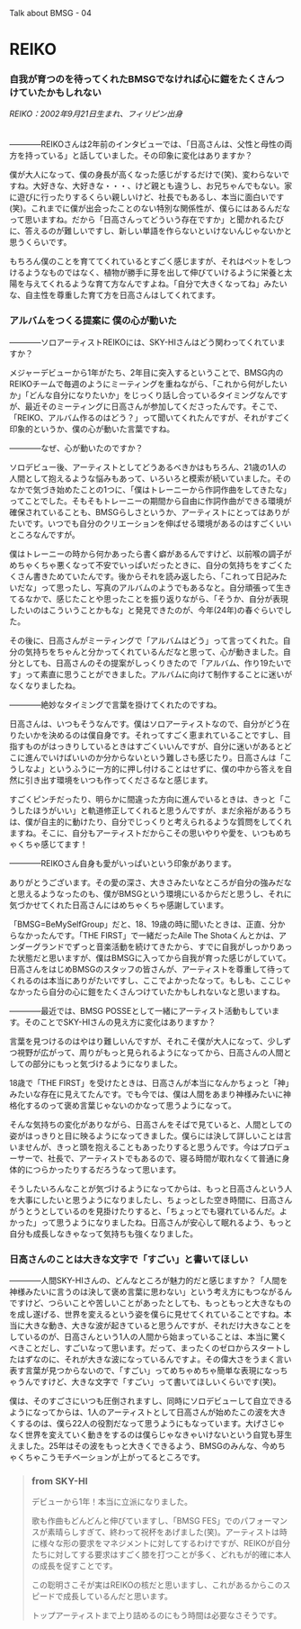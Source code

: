 Talk about BMSG - 04
# REIKO
### 自我が育つのを待ってくれたBMSGでなければ心に鎧をたくさんつけていたかもしれない

*REIKO：2002年9月21日生まれ、フィリピン出身*
<br/><br/><br/>
————REIKOさんは2年前のインタビューでは、「日高さんは、父性と母性の両方を持っている」と話していました。その印象に変化はありますか？

僕が大人になって、僕の身長が高くなった感じがするだけで(笑)、変わらないですね。大好きな、大好きな・・・、けど親とも違うし、お兄ちゃんでもない。家に遊びに行ったりするくらい親しいけど、社長でもあるし、本当に面白いです(笑)。これまでに僕が出会ったことのない特別な関係性が、僕らにはあるんだなって思いますね。だから「日高さんってどういう存在ですか」と聞かれるたびに、答えるのが難しいですし、新しい単語を作らないといけないんじゃないかと思うくらいです。

もちろん僕のことを育ててくれているとすごく感じますが、それはペットをしつけるようなものではなく、植物が勝手に芽を出して伸びていけるように栄養と太陽を与えてくれるような育て方なんですよね。「自分で大きくなってね」みたいな、自主性を尊重した育て方を日高さんはしてくれてます。

### アルバムをつくる提案に 僕の心が動いた
————ソロアーティストREIKOには、SKY-HIさんはどう関わってくれていますか？

メジャーデビューから1年がたち、2年目に突入するということで、BMSG内のREIKOチームで毎週のようにミーティングを重ねながら、「これから何がしたいか」「どんな自分になりたいか」をじっくり話し合っているタイミングなんですが、最近そのミーティングに日高さんが参加してくださったんです。そこで、「REIKO、アルバム作るのはどう？」って聞いてくれたんですが、それがすごく印象的というか、僕の心が動いた言葉ですね。

————なぜ、心が動いたのですか？

ソロデビュー後、アーティストとしてどうあるべきかはもちろん、21歳の1人の人間として抱えるような悩みもあって、いろいろと模索が続いていました。そのなかで気づき始めたことの1つに、「僕はトレーニーから作詞作曲をしてきたな」ってことでした。そもそもトレーニーの期間から自由に作詞作曲ができる環境が確保されていることも、BMSGらしさというか、アーティストにとってはありがたいです。いつでも自分のクリエーションを伸ばせる環境があるのはすごくいいところなんですが。

僕はトレーニーの時から何かあったら書く癖があるんですけど、以前喉の調子がめちゃくちゃ悪くなって不安でいっぱいだったときに、自分の気持ちをすごくたくさん書きためていたんです。後からそれを読み返したら、「これって日記みたいだな」って思ったし、写真のアルバムのようでもあるなと。自分頑張って生きてるなかで、感じたことや思ったことを振り返りながら、「そうか、自分が表現したいのはこういうことかもな」と発見できたのが、今年(24年)の春ぐらいでした。

その後に、日高さんがミーティングで「アルバムはどう」って言ってくれた。自分の気持ちをちゃんと分かってくれているんだなと思って、心が動きました。自分としても、日高さんのその提案がしっくりきたので「アルバム、作り19たいです」って素直に思うことができました。アルバムに向けて制作することに迷いがなくなりましたね。

————絶妙なタイミングで言葉を掛けてくれたのですね。

日高さんは、いつもそうなんです。僕はソロアーティストなので、自分がどう在りたいかを決めるのは僕自身です。それってすごく恵まれていることですし、目指すものがはっきりしているときはすごくいいんですが、自分に迷いがあるとどこに進んでいけばいいのか分からないという難しさも感じたり。日高さんは「こうしなよ」というふうに一方的に押し付けることはせずに、僕の中から答えを自然に引き出す環境をいつも作ってくださるなと感じます。

すごくピンチだったり、明らかに間違った方向に進んでいるときは、きっと「こうしたほうがいい」と軌道修正してくれると思うんですが、まだ余裕があるうちは、僕が自主的に動けたり、自分でじっくりと考えられるような質問をしてくれますね。そこに、自分もアーティストだからこその思いやりや愛を、いつもめちゃくちゃ感じてます！

————REIKOさん自身も愛がいっぱいという印象があります。

ありがとうございます。その愛の深さ、大きさみたいなところが自分の強みだなと思えるようなったのも、僕がBMSGという環境にいるからだと思うし、それに気づかせてくれた日高さんにはめちゃくちゃ感謝しています。

「BMSG=BeMySelfGroup」だと、18、19歳の時に聞いたときは、正直、分からなかったんです。「THE FIRST」で一緒だったAile The Shotaくんとかは、アンダーグランドでずっと音楽活動を続けてきたから、すでに自我がしっかりあった状態だと思いますが、僕はBMSGに入ってから自我が育った感じがしていて。日高さんをはじめBMSGのスタッフの皆さんが、アーティストを尊重して待ってくれるのは本当にありがたいですし、ここでよかったなって。もしも、ここじゃなかったら自分の心に鎧をたくさんつけていたかもしれないなと思いますね。

————最近では、BMSG POSSEとして一緒にアーティスト活動もしています。そのことでSKY-HIさんの見え方に変化はありますか？

言葉を見つけるのはやはり難しいんですが、それこそ僕が大人になって、少しずつ視野が広がって、周りがもっと見られるようになってから、日高さんの人間としての部分にもっと気づけるようになりました。

18歳で「THE FIRST」を受けたときは、日高さんが本当になんかちょっと「神」みたいな存在に見えてたんです。でも今では、僕は人間をあまり神様みたいに神格化するのって褒め言葉じゃないのかなって思うようになって。

そんな気持ちの変化がありながら、日高さんをそばで見ていると、人間としての姿がはっきりと目に映るようになってきました。僕らには決して詳しいことは言いませんが、きっと頭を抱えることもあったりすると思うんです。今はプロデューサーで、社長で、アーティストでもあるので、寝る時間が取れなくて普通に身体的につらかったりするだろうなって思います。

そうしたいろんなことが気づけるようになってからは、もっと日高さんという人を大事にしたいと思うようになりましたし、ちょっとした空き時間に、日高さんがうとうとしているのを見掛けたりすると、「ちょっとでも寝れているんだ。よかった」って思うようになりましたね。日高さんが安心して眠れるよう、もっと自分も成長しなきゃなって気持ちも強くなりました。

### 日高さんのことは大きな文字で「すごい」と書いてほしい
————人間SKY-HIさんの、どんなところが魅力的だと感じますか？「人間を神様みたいに言うのは決して褒め言葉に思わない」という考え方にもつながるんですけど、つらいことや苦しいことがあったとしても、もっともっと大きなものを成し遂げる、世界を変えるという姿を僕らに見せてくれていることですね。本当に大きな動き、大きな波が起きていると思うんですが、それだけ大きなことをしているのが、日高さんという1人の人間から始まっていることは、本当に驚くべきことだし、すごいなって思います。だって、まったくのゼロからスタートしたはずなのに、それが大きな波になっているんですよ。その偉大さをうまく言い表す言葉が見つからないので、「すごい」ってめちゃめちゃ簡単な表現になっちゃうんですけど、大きな文字で「すごい」って書いてほしいくらいです(笑)。

僕は、そのすごさにいつも圧倒されますし、同時にソロデビューして自立できるようになってからは、1人のアーティストとして日高さんが始めたこの波を大きくするのは、僕ら22人の役割だなって思うようにもなっています。大げさじゃなく世界を変えていく動きをするのは僕らじゃなきゃいけないという自覚も芽生えました。25年はその波をもっと大きくできるよう、BMSGのみんな、今めちゃくちゃこうモチベーションが上がってるところです。


> ### from SKY-HI
> デビューから1年！本当に立派になりました。
> 
> 歌も作曲もどんどんと伸びていますし、「BMSG FES」でのパフォーマンスが素晴らしすぎて、終わって祝杯をあげました(笑)。アーティストは時に様々な形の要求をマネジメントに対してするわけですが、REIKOが自分たちに対してする要求はすごく膝を打つことが多く、どれもが的確に本人の成長を促すことです。
> 
> この聡明さこそが実はREIKOの核だと思いますし、これがあるからこのスピードで成長しているんだと思います。
> 
> トップアーティストまで上り詰めるのにもう時間は必要なさそうです。
